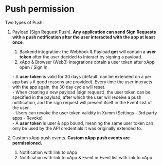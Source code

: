 # Push permission

Two types of Push:

1.  Payload (Sign Request Push). **Any application can send Sign Requests with a push notification after the user interacted with the app at least once**.

    1. Backend integration: the Webhook & Payload **get** will contain a **user token** after the user decided to interact by signing a payload.
    2. xApp & Browser (Web3) integrations obtain a user token after xApp open / Sign In.

    \- A **user token** is valid for 30 days (default, can be extended on a per app basis if good reasons are provided). Every time the user interacts with the app again, the 30 day cycle will reset.\
    \- When creating a new payload (sign request), the user token can be specified in the payload, after which the user will receive a push notification, and the sign request will present itself in the Event List of the user.\
    \- Users can revoke the user token validity in Xumm (Settings - 3rd party apps - Revoke)\
    \- A **user token** is user & app bound, meaning the same user token can only be used by the API credentials it was originally extended to.
2. Custom xApp push events. **Custom xApp push events are permissioned.**
   1. Notification with link to xApp
   2. Notification with link to xApp & Event in Event list with link to xApp
